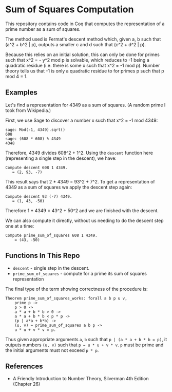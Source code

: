 # Sum of Squares Computation

This repository contains code in Coq that computes the representation of a prime number as a sum of squares.

The method used is Fermat's descent method which, given a, b such that (a^2 + b^2 | p), outputs a smaller c and d such that (c^2 + d^2 | p).

Because this relies on an initial solution, this can only be done for primes such that x^2 = - y^2 mod p is solvable, which reduces to -1 being a quadratic residue (i.e. there is some x such that x^2 = -1 mod p).  Number theory tells us that -1 is only a quadratic residue to for primes p such that p mod 4 = 1.

## Examples

Let's find a representation for 4349 as a sum of squares.  (A random prime I took from Wikipedia.)

First, we use Sage to discover a number x such that x^2 = -1 mod 4349:

```
sage: Mod(-1, 4349).sqrt()
608
sage: (608 * 608) % 4349
4348
```

Therefore, 4349 divides 608^2 + 1^2.  Using the `descent` function here (representing a single step in the descent), we have:

```
Compute descent 608 1 4349.
   = (2, 93, -7)
```

This result says that 2 * 4349 = 93^2 + 7^2.  To get a representation of 4349 as a sum of squares we apply the descent step again:

```
Compute descent 93 (-7) 4349.
   = (1, 43, -50)
```

Therefore 1 * 4349 = 43^2 + 50^2 and we are finished with the descent.

We can also compute it directly, without us needing to do the descent step one at a time:

```
Compute prime_sum_of_squares 608 1 4349.
    = (43, -50)
```

## Functions In This Repo

* `descent` - single step in the descent.
* `prime_sum_of_squares` - compute for a prime its sum of squares representation

The final type of the term showing correctness of the procedure is:

```
Theorem prime_sum_of_squares_works: forall a b p u v,
    prime p ->
    p > 0 ->
    a * a + b * b > 0 ->
    a * a + b * b < p * p ->
    (p | a*a + b*b) ->
    (u, v) = prime_sum_of_squares a b p ->
    u * u + v * v = p.
```

Thus given appropriate arguments `a`, `b` such that `p | (a * a + b * b = p)`, it outputs numbers `(u, v)` such that `p = u * u + v * v`.  `p` must be prime and the initial arguments must not exceed `p * p`.

## References

* A Friendly Introduction to Number Theory, Silverman 4th Edition (Chapter 26)
